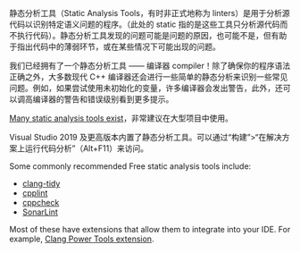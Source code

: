 静态分析工具（Static Analysis Tools，有时非正式地称为 linters）是用于分析源代码以识别特定语义问题的程序。（此处的 static 指的是这些工具只分析源代码而不执行代码）。静态分析工具发现的问题可能是问题的原因，也可能不是，但有助于指出代码中的薄弱环节，或在某些情况下可能出现的问题。

我们已经拥有了一个静态分析工具 —— 编译器 compiler！除了确保你的程序语法正确之外，大多数现代 C++ 编译器还会进行一些简单的静态分析来识别一些常见问题。例如，如果尝试使用未初始化的变量，许多编译器会发出警告，此外，还可以调高编译器的警告和错误级别看到更多提示。

[Many static analysis tools exist](https://en.wikipedia.org/wiki/List_of_tools_for_static_code_analysis#C,_C++)，非常建议在大型项目中使用。

Visual Studio 2019 及更高版本内置了静态分析工具。可以通过“构建”>“在解决方案上运行代码分析”（Alt+F11）来访问。

Some commonly recommended Free static analysis tools include:

- [clang-tidy](https://clang.llvm.org/extra/clang-tidy/)
- [cpplint](https://github.com/cpplint/cpplint)
- [cppcheck](https://cppcheck.sourceforge.io/) 
- [SonarLint](https://www.sonarsource.com/open-source-editions/)

Most of these have extensions that allow them to integrate into your IDE. For example, [Clang Power Tools extension](https://marketplace.visualstudio.com/items?itemName=caphyon.ClangPowerTools).